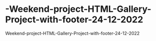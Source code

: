 # -Weekend-project-HTML-Gallery-Project-with-footer-24-12-2022
 Weekend-project-HTML-Gallery-Project-with-footer-24-12-2022

